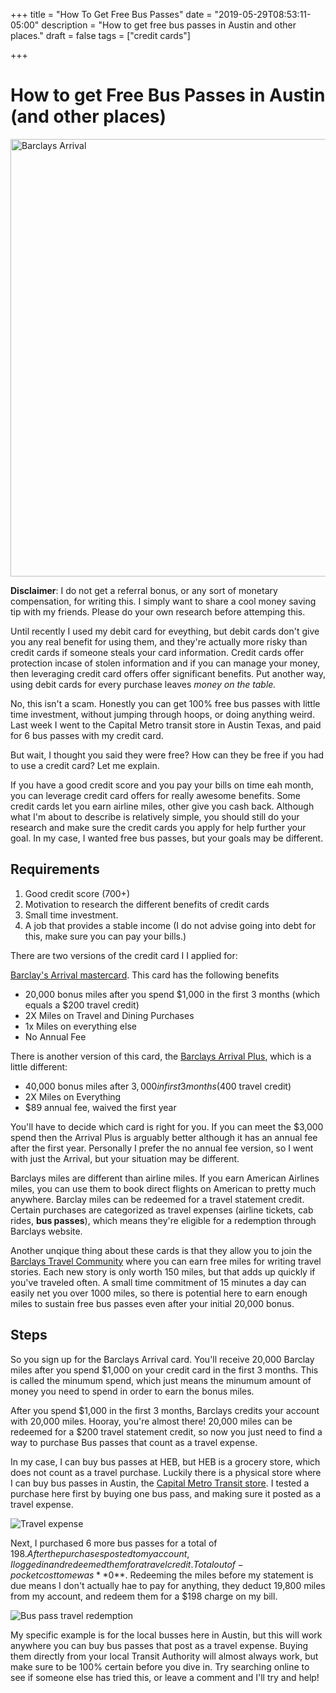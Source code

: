 +++
title = "How To Get Free Bus Passes"
date = "2019-05-29T08:53:11-05:00"
description = "How to get free bus passes in Austin and other places."
draft = false
tags = ["credit cards"]

+++

# How to get Free Bus Passes in Austin (and other places)

<img src="https://i.imgur.com/9raosbX.png" alt="Barclays Arrival" style="width: 700px" />

**Disclaimer**: I do not get a referral bonus, or any sort of monetary compensation, for writing this. I simply want to share a cool money saving tip with my friends. Please do your own research before attemping this.

Until recently I used my debit card for eveything, but debit cards don't give you any real benefit for using them, and they're actually more risky than credit cards if someone steals your card information. Credit cards offer protection incase of stolen information and if you can manage your money, then leveraging credit card offers offer significant benefits. Put another way, using debit cards for every purchase leaves *money on the table.*

No, this isn't a scam. Honestly you can get 100% free bus passes with little time investment, without jumping through hoops, or doing anything weird. Last week I went to the Capital Metro transit store in Austin Texas, and paid for 6 bus passes with my credit card.

But wait, I thought you said they were free? How can they be free if you had to use a credit card? Let me explain.

If you have a good credit score and you pay your bills on time eah month, you can leverage credit card offers for really awesome benefits. Some credit cards let you earn airline miles, other give you cash back. Although what I'm about to describe is relatively simple, you should still do your research and make sure the credit cards you apply for help further your goal. In my case, I wanted free bus passes, but your goals may be different.

## Requirements

1.  Good credit score (700+)
2.  Motivation to research the different benefits of credit cards
3.  Small time investment.
4.  A job that provides a stable income (I do not advise going into debt for this, make sure you can pay your bills.)

There are two versions of the credit card I I applied for:

[Barclay's Arrival mastercard][1]. This card has the following benefits

*   20,000 bonus miles after you spend $1,000 in the first 3 months (which equals a $200 travel credit)
*   2X Miles on Travel and Dining Purchases
*   1x Miles on everything else
*   No Annual Fee

There is another version of this card, the [Barclays Arrival Plus][2], which is a little different:

*   40,000 bonus miles after $3,000 in first 3 months ($400 travel credit)
*   2X Miles on Everything
*   $89 annual fee, waived the first year

You'll have to decide which card is right for you. If you can meet the $3,000 spend then the Arrival Plus is arguably better although it has an annual fee after the first year. Personally I prefer the no annual fee version, so I went with just the Arrival, but your situation may be different.

Barclays miles are different than airline miles. If you earn American Airlines miles, you can use them to book direct flights on American to pretty much anywhere. Barclay miles can be redeemed for a travel statement credit. Certain purchases are categorized as travel expenses (airline tickets, cab rides, **bus passes**), which means they're eligible for a redemption through Barclays website.

Another unqique thing about these cards is that they allow you to join the [Barclays Travel Community][3] where you can earn free miles for writing travel stories. Each new story is only worth 150 miles, but that adds up quickly if you've traveled often. A small time commitment of 15 minutes a day can easily net you over 1000 miles, so there is potential here to earn enough miles to sustain free bus passes even after your initial 20,000 bonus.

## Steps

So you sign up for the Barclays Arrival card. You'll receive 20,000 Barclay miles after you spend $1,000 on your credit card in the first 3 months. This is called the minumum spend, which just means the minumum amount of money you need to spend in order to earn the bonus miles.

After you spend $1,000 in the first 3 months, Barclays credits your account with 20,000 miles. Hooray, you're almost there! 20,000 miles can be redeemed for a $200 travel statement credit, so now you just need to find a way to purchase Bus passes that count as a travel expense.

In my case, I can buy bus passes at HEB, but HEB is a grocery store, which does not count as a travel purchase. Luckily there is a physical store where I can buy bus passes in Austin, the [Capital Metro Transit store][4]. I tested a purchase here first by buying one bus pass, and making sure it posted as a travel expense.

![Travel expense][5]

Next, I purchased 6 more bus passes for a total of $198. After the purchases posted to my account, I logged in and redeemed them for a travel credit. Total out of-pocket cost to me was **$0**. Redeeming the miles before my statement is due means I don't actually hae to pay for anything, they deduct 19,800 miles from my account, and redeem them for a $198 charge on my bill.

![Bus pass travel redemption][6]

My specific example is for the local busses here in Austin, but this will work anywhere you can buy bus passes that post as a travel expense. Buying them directly from your local Transit Authority will almost always work, but make sure to be 100% certain before you dive in. Try searching online to see if someone else has tried this, or leave a comment and I'll try and help!

[1]: https://www.barclaycardarrival.com/arrival-travel/?campaignId=2044&cellNumber=1
[2]: https://www.barclaycardarrival.com/arrival-plus/?campaignId=2043&cellNumber=9
[3]: https://www.barclaycardtravel.com/
[4]: https://www.google.com/maps/place/Capital+Metro/@30.2676883,-97.7474213,16z/data=!4m5!1m2!2m1!1scapital+metro+transit+store!3m1!1s0x0000000000000000:0x8df332980f4b004b
[5]: https://i.imgur.com/uIvQxSG.png
[6]: https://i.imgur.com/hwMHWFI.png